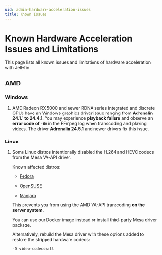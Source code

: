 ```yaml
---
uid: admin-hardware-acceleration-issues
title: Known Issues
---
```

# Known Hardware Acceleration Issues and Limitations

This page lists all known issues and limitations of hardware acceleration with Jellyfin.

## AMD

### Windows

1. AMD Radeon RX 5000 and newer RDNA series integrated and discrete GPUs have an Windows graphics driver issue ranging from **Adrenalin 24.1.1 to 24.4.1**. You may experience **playback failure** and observe an **error code of `-60`** in the FFmpeg log when transcoding and playing videos. The driver **Adrenalin 24.5.1** and newer drivers fix this issue.

### Linux

1. Some Linux distros intentionally disabled the H.264 and HEVC codecs from the Mesa VA-API driver.

    Known affected distros:

    - [Fedora](https://www.phoronix.com/news/Fedora-Disable-Bad-VA-API)

    - [OpenSUSE](https://www.webpronews.com/fedora-and-opensuse-disable-gpu-accelerated-video-over-patent-concerns/)

    - [Manjaro](https://forum.manjaro.org/t/stable-update-2022-12-06-kernels-mesa-plasma-cinnamon-nvidia-libreoffice-pipewire-virtualbox/128453)

    This prevents you from using the AMD VA-API transcoding **on the server system**.

    You can use our Docker image instead or install third-party Mesa driver package.

    Alternatively, rebuild the Mesa driver with these options added to restore the stripped hardware codecs:

    ```shell
    -D video-codecs=all
    ```
